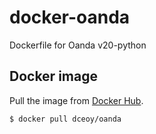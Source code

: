 docker-oanda
============

Dockerfile for Oanda v20-python

Docker image
------------

Pull the image from [Docker Hub](https://hub.docker.com/r/dceoy/oanda/).

```sh
$ docker pull dceoy/oanda
```

